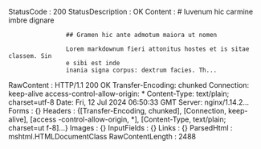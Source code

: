 ﻿

StatusCode        : 200
StatusDescription : OK
Content           : # Iuvenum hic carmine imbre dignare
                    
                    ## Gramen hic ante admotum maiora ut nomen
                    
                    Lorem markdownum fieri attonitus hostes et is sitae classem. Sin
                    e sibi est inde
                    inania signa corpus: dextrum facies. Th...
RawContent        : HTTP/1.1 200 OK
                    Transfer-Encoding: chunked
                    Connection: keep-alive
                    access-control-allow-origin: *
                    Content-Type: text/plain; charset=utf-8
                    Date: Fri, 12 Jul 2024 06:50:33 GMT
                    Server: nginx/1.14.2...
Forms             : {}
Headers           : {[Transfer-Encoding, chunked], [Connection, keep-alive], [access
                    -control-allow-origin, *], [Content-Type, text/plain; charset=ut
                    f-8]...}
Images            : {}
InputFields       : {}
Links             : {}
ParsedHtml        : mshtml.HTMLDocumentClass
RawContentLength  : 2488



